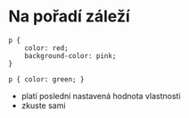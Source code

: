 # Na pořadí záleží

<pre class="c-text-md fragment" contenteditable data-fragment-index="10"><code class="stretch lang-css" data-noescape><span class="fragment">p {
	color: red;
	background-color: pink;
}</span>

<span class="fragment">p { color: green; }</span></code></pre>


>>>
* platí poslední nastavená hodnota vlastnosti
* zkuste sami

